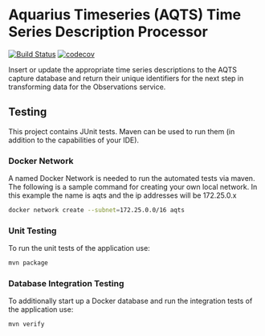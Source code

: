# Aquarius Timeseries (AQTS) Time Series Description Processor

[![Build Status](https://travis-ci.com/usgs/aqts-capture-ts-description.svg?branch=master)](https://travis-ci.com/usgs/aqts-capture-ts-description)
[![codecov](https://codecov.io/gh/usgs/aqts-capture-ts-description/branch/master/graph/badge.svg)](https://codecov.io/gh/usgs/aqts-capture-ts-description)

Insert or update the appropriate time series descriptions to the AQTS capture database and return their unique identifiers for the next step in transforming data for the Observations service.

## Testing
This project contains JUnit tests. Maven can be used to run them (in addition to the capabilities of your IDE).

### Docker Network
A named Docker Network is needed to run the automated tests via maven. The following is a sample command for creating your own local network. In this example the name is aqts and the ip addresses will be 172.25.0.x

```.sh
docker network create --subnet=172.25.0.0/16 aqts
```

### Unit Testing
To run the unit tests of the application use:

```.sh
mvn package
```

### Database Integration Testing
To additionally start up a Docker database and run the integration tests of the application use:

```.sh
mvn verify
```
